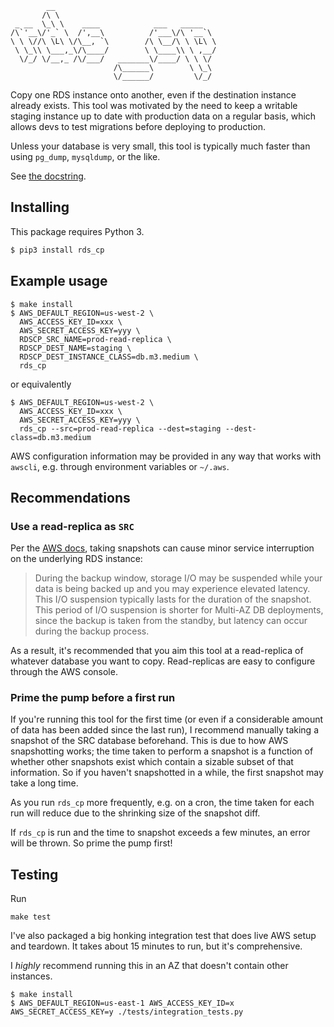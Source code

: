 ```
        __                                    
       /\ \                                   
 _ __  \_\ \    ____            ___   _____   
/\`'__\/'_` \  /',__\          /'___\/\ '__`\ 
\ \ \//\ \L\ \/\__, `\        /\ \__/\ \ \L\ \
 \ \_\\ \___,_\/\____/        \ \____\\ \ ,__/
  \/_/ \/__,_ /\/___/   _______\/____/ \ \ \/ 
                       /\______\        \ \_\ 
                       \/______/         \/_/ 
```

Copy one RDS instance onto another, even if the destination instance already
exists. This tool was motivated by the need to keep a writable staging instance
up to date with production data on a regular basis, which allows devs to test
migrations before deploying to production.

Unless your database is very small, this tool is typically much faster than
using `pg_dump`, `mysqldump`, or the like.

See [the docstring](rds_cp/rds_cp.py).

## Installing

This package requires Python 3.

```sh
$ pip3 install rds_cp
```

## Example usage

```
$ make install
$ AWS_DEFAULT_REGION=us-west-2 \
  AWS_ACCESS_KEY_ID=xxx \
  AWS_SECRET_ACCESS_KEY=yyy \
  RDSCP_SRC_NAME=prod-read-replica \
  RDSCP_DEST_NAME=staging \
  RDSCP_DEST_INSTANCE_CLASS=db.m3.medium \
  rds_cp
```
or equivalently
```
$ AWS_DEFAULT_REGION=us-west-2 \
  AWS_ACCESS_KEY_ID=xxx \
  AWS_SECRET_ACCESS_KEY=yyy \
  rds_cp --src=prod-read-replica --dest=staging --dest-class=db.m3.medium
```

AWS configuration information may be provided in any way that works with 
`awscli`, e.g. through environment variables or `~/.aws`.

## Recommendations

### Use a read-replica as `SRC`

Per the [AWS
docs](http://docs.aws.amazon.com/AmazonRDS/latest/UserGuide/USER_CreateSnapshot.html),
taking snapshots can cause minor service interruption on the underlying RDS
instance: 

> During the backup window, storage I/O may be suspended while your data is
> being backed up and you may experience elevated latency. This I/O suspension
> typically lasts for the duration of the snapshot. This period of I/O
> suspension is shorter for Multi-AZ DB deployments, since the backup is taken
> from the standby, but latency can occur during the backup process.

As a result, it's recommended that you aim this tool at a read-replica of
whatever database you want to copy. Read-replicas are easy to configure through
the AWS console.

### Prime the pump before a first run

If you're running this tool for the first time (or even if a considerable
amount of data has been added since the last run), I recommend manually taking
a snapshot of the SRC database beforehand. This is due to how AWS snapshotting
works; the time taken to perform a snapshot is a function of whether other
snapshots exist which contain a sizable subset of that information. So if you
haven't snapshotted in a while, the first snapshot may take a long time.

As you run `rds_cp` more frequently, e.g. on a cron, the time taken for
each run will reduce due to the shrinking size of the snapshot diff.

If `rds_cp` is run and the time to snapshot exceeds a few minutes, an error
will be thrown. So prime the pump first!

## Testing

Run

```
make test
```

I've also packaged a big honking integration test that does live AWS
setup and teardown. It takes about 15 minutes to run, but it's comprehensive. 

I *highly* recommend running this in an AZ that doesn't contain other 
instances.

```                                              
$ make install
$ AWS_DEFAULT_REGION=us-east-1 AWS_ACCESS_KEY_ID=x AWS_SECRET_ACCESS_KEY=y ./tests/integration_tests.py
```
